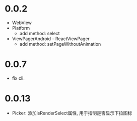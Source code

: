 
0.0.2
==================
  - WebView
  - Platform
    - add method: select
  - ViewPagerAndroid - ReactViewPager
    - add method: setPageWithoutAnimation

0.0.7
==================
  - fix cli.

0.0.13
==================
  - Picker: 添加isRenderSelect属性, 用于指明是否显示下拉图标